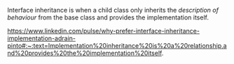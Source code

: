 
Interface inheritance is when a child class only inherits the *description of behaviour* from the base class and provides the implementation itself.

https://www.linkedin.com/pulse/why-prefer-interface-inheritance-implementation-adrain-pinto#:~:text=Implementation%20inheritance%20is%20a%20relationship,and%20provides%20the%20implementation%20itself.


